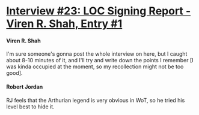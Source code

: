 # [Interview #23: LOC Signing Report - Viren R. Shah, Entry #1](https://www.theoryland.com/intvmain.php?i=23#1)

#### Viren R. Shah

I'm sure someone's gonna post the whole interview on here, but I caught about 8-10 minutes of it, and I'll try and write down the points I remember [I was kinda occupied at the moment, so my recollection might not be too good].

#### Robert Jordan

RJ feels that the Arthurian legend is very obvious in WoT, so he tried his level best to hide it.

